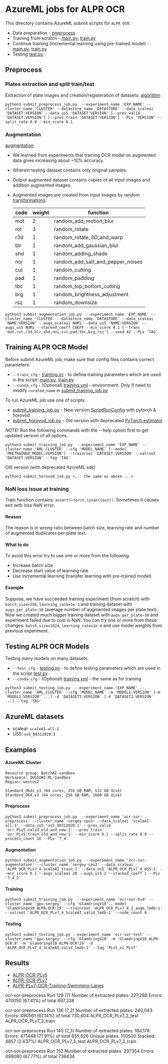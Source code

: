# AzureML jobs for ALPR OCR

This directory contains AzureML submit scripts for `ALPR OCR`:
* Data preparation - [preprocess](../preprocess)
* Training from scratch - [main.py](../main.py), [train.py](../train.py)
* Continue training (incremental learning using pre-trained model) - [main.py](../main.py), [train.py](../train.py)
* Testing [test.py](../test.py)

## Preprocess

### Plates extraction and split train/test
Extraction of plate images and creation/registeration of datasets: [algorithm](https://axon.quip.com/63f5A1O2dggC/ALPR-OCR-data-preparation-algorithm)

```shell
python3 submit_preprocess_job.py  --experiment_name 'EXP_NAME' --cluster_name 'CLUSTER' --datastore_name 'DATASTORE' --data_scaleai 'DATASET:VERSION' --data_us5 'DATASET:VERSION' [--prev_valid 'DATASET:VERSION'] [--prev_train 'DATASET:VERSION'] --PLv 'VERSION' --split_rate 0.9 --min_score 0.1
```

### Augmentation
[augmentation](https://axon.quip.com/UzJ4AgIEcwpQ/ALPR-OCR-Data-augmentation)
- We learned from experiments that training OCR model on augmented data gives increasing about ~10% accuracy.
- Wherein testing dataset contains only original samples.
- Output augmented dataset contains copies of all input images and addition augmented images.
- Augmented images are created from input images by random [transformations](../preprocess/image_transform.py):
    
    | code | weight |              function             |
    |------|--------|-----------------------------------| 
    | mot  |   2    | random_add_motion_blur            |
    | rot  |   3    | random_rotate                     |
    | r3d  |   1    | random_rotate_3D_and_warp         |
    | blr  |   1    | random_add_gaussian_blur          |
    | shd  |   1    | random_adding_shade               |
    | noi  |   1    | random_add_salt_and_pepper_noises |
    | cut  |   1    | random_cutting                    |
    | pad  |   1    | random_padding                    |
    | tbc  |   1    | random_top_bottom_cutting         |
    | brg  |   1    | random_brightness_adjustment      |
    | rsz  |   1    | random_downsize                   |

```shell
python3 submit_augmentation_job.py  --experiment_name 'EXP_NAME' --cluster_name 'CLUSTER' --datastore_name 'DATASTORE' --data_scaleai 'NAME:VERSION' --augs_scaleai NUM1 --data_us5 'NAME:VERSION' --augs_us5 NUM2 --stacked_coeff COEFF --min_score 0.1 [--trans 'mot,rot,r3d,blr,shd,noi,cut,pad,tbc,brg,rsz'] --seed 42 --PLv 'TAG'
```

## Training ALPR OCR Model
Before submit AzureML job, make sure that config files contains correct parameters:
* `--train_cfg` - [training.ini](config/training.ini) - to define training parameters which are used in the script: [main.py](../main.py), [train.py](../train.py)
* `--conda_cfg` - (Optional) [training.yml](config/training.yml) - environment. Only if need to modify `curated_name` in [submit_training_job.py](submit_training_job.py)

To run AzureML job use one of scripts:
- [submit_training_job.py](submit_training_job.py) - New version [ScriptRunConfig](https://docs.microsoft.com/en-us/azure/machine-learning/how-to-train-pytorch) with pytorch & horovod
- [submit_horovod_job.py](submit_horovod_job.py) - Old version with deprecated [PyTorch estimator](https://docs.microsoft.com/en-us/python/api/azureml-train-core/azureml.train.dnn.pytorch?view=azure-ml-py)

_*NOTE!*_ Run the following commands with the --help option first to get updated version of all options.

```shell
python3 submit_training_job.py  --experiment_name 'EXP_NAME' --cluster_name 'AML_CLUSTER' --cfg 'MODEL_NAME' [--model 'PRETRAINED_MODEL:VERSION'] --trainroot 'DATASET:VERSION' --valroot 'DATASET:VERSION' --tag 'TAG'
```

Old version (with deprecated AzureML sdk)
```shell
python3 submit_horovod_job.py <... the same as above ...>
```

### NaN loss issue at training

Train function contains: `assert(~torch.isnan(cost))`. Sometimes it causes exit with loss NaN error.

#### Reason
The reason is in wrong ratio between batch size, learning rate and number of augmented duplicates per plate text.

#### What to do
To avoid this error try to use one or more from the following:
- Increase batch size
- Decrease start value of learning rate
- Use incremental learning (transfer learning with pre-trained model)

#### Example
Suppose, we have succeeded training experiment (from scratch) with `batch_size=256`, `learning_rate=1e-3` and training dataset with `augs_per_plate~10` (average number of augmented images per plate text). Now we created much bigger training dataset with `augs_per_plate~30` and experiment failed due to cost is NaN.
You can try one or more from these changes: `batch_size=1024`, `learning_rate=1e-4` and use model weights from previous experiment.

## Testing ALPR OCR Models
Testing many models on many datasets.
*  `--test_cfg` - [testing.ini](config/testing.ini) - to define testing parameters which are used in the script [test.py](../test.py)
* `--conda_cfg` - (Optional) [training.yml](config/training.yml) - the same as for training

```shell
python3 submit_testing_job.py  --experiment_name 'EXP_NAME' --cluster_name 'AML_CLUSTER' --cfg 'MODEL_NAME' -m 'MODEL1:VERSION' [-m 'MODEL2:VERSION' ...] -d 'DATASET1:VERSION' [-d 'DATASET2:VERSION' ...] --tag 'TAG'
```

## AzureML datasets

* scaleai: `scaleAI-all:1`
* US5: `us5_08312020:1`

## Examples

#### AzureML Cluster
```shell
Resource group: BatchAI-sandbox
Workspace: QUS5UW2-ML-Sandbox
Region: westus2

Standard_D64s_v3 (64 cores, 256 GB RAM, 512 GB disk)
Standard_D64_v3 (64 cores, 256 GB RAM, 1600 GB disk)
```

#### Preprocess
```shell
python3 submit_preprocess_job.py  --experiment_name 'ocr-sor-preprocess' --cluster_name 'sergey-cpu3' --data_scaleai 'scaleAI-all:1' --data_us5 'us5_08312020:1' --prev_valid 'ocr_PLv5_valid_old_and_new:1' --prev_train 'ocr_PLv5_train_old_and_new:1' --min_score 0.1 --split_rate 0.9 --process_count 16 --PLv '7_4'
```

#### Augmentation
```shell
python3 submit_augmentation_job.py  --experiment_name 'ocr-sor-augmentation' --cluster_name 'sergey-cpu3' --data_scaleai 'ALPR_OCR_PLv7_4_ScaleAI_train:1' --data_us5 'ALPR_OCR_PLv7_4_US5:1' --min_score 0.1 --augs_scaleai 20 --augs_us5 2 --stacked_coeff 1 --PLv '7_4_2'
```

#### Training
```shell
python3 submit_training_job.py  --experiment_name 'ocr-sor-hvd' --cluster_name 'gpu-sergey' --cfg 'GlamdringV10' --model 'GlamdringV10_ALPR-OCR:29' --trainroot 'ALPR_OCR_PLv7_4_2_augm_lmdb:1' --valroot 'ALPR_OCR_PLv7_4_ScaleAI_valid_lmdb:1' --node_count 4
```

#### Testing
```shell
python3 submit_testing_job.py --experiment_name 'ocr-sor-test' --cluster_name 'gpu-sergey' --cfg 'GlamdringV10' -m 'GlamdringV10_ALPR-OCR:8' -m 'GlamdringV10_ALPR-OCR:29' -d 'ALPR_OCR_PLv7_4_ScaleAI_valid_lmdb:1' --tag 'PLv5_vs_PLv7'
```

## Results

* [ALPR-OCR-PLv5](https://axon.quip.com/q3dbAdfKm4mm/ALPR-OCR-PLv5)
* [ALPR-OCR-PLv7](https://axon.quip.com/4GaRAxMiXtcb/ALPR-OCR-PLv7)
* [ALPR-PLv7-OCR-Training-Swimming-Lanes](https://axon.quip.com/yaO1AEbLHffa/ALPR-PLv7-OCR-Training-Swimming-Lanes)


ocr-sor-preprocess Run 129 (7)
    Number of extracted plates: 227,288
    Errors: 470050 (67.41%) of total 697,338

ocr-sor-preprocess Run 136 (7_2)
    Number of extracted plates: 240,043
    Errors: 490561 (67.14%) of total 730,604
    ALPR_OCR_PLv7_2_test
    ALPR_OCR_PLv7_2_train

ocr-sor-preprocess Run 145 (7_3)
    Number of extracted plates: 184,178
    Errors: 471448 (71.91%) of total 655,626
    Unique plates: 100500
    Stacked: 4857 (2.637%)
    ALPR_OCR_PLv7_3_test
    ALPR_OCR_PLv7_3_train

ocr-sor-preprocess Run 152
Number of extracted plates: 237354
Errors: 499080 (67.77%) of total 736434